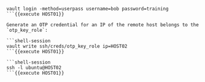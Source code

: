 ```shell-session
vault login -method=userpass username=bob password=training
```{{execute HOST01}}

Generate an OTP credential for an IP of the remote host belongs to the
`otp_key_role`:

```shell-session
vault write ssh/creds/otp_key_role ip=HOST02
```{{execute HOST01}}

```shell-session
ssh -l ubuntu@HOST02
```{{execute HOST01}}